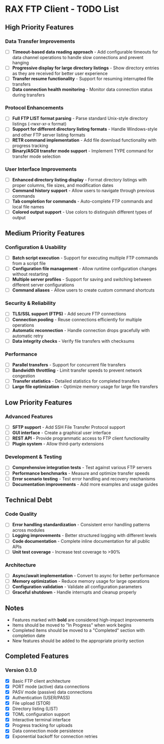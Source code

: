 # RAX FTP Client - TODO List

## High Priority Features

### Data Transfer Improvements
- [ ] **Timeout-based data reading approach** - Add configurable timeouts for data channel operations to handle slow connections and prevent hanging
- [ ] **Progressive display for large directory listings** - Show directory entries as they are received for better user experience
- [ ] **Transfer resume functionality** - Support for resuming interrupted file transfers
- [ ] **Data connection health monitoring** - Monitor data connection status during transfers

### Protocol Enhancements
- [ ] **Full FTP LIST format parsing** - Parse standard Unix-style directory listings (-rwxr-xr-x format)
- [ ] **Support for different directory listing formats** - Handle Windows-style and other FTP server listing formats
- [ ] **RETR command implementation** - Add file download functionality with progress tracking
- [ ] **Binary/ASCII transfer mode support** - Implement TYPE command for transfer mode selection

### User Interface Improvements
- [ ] **Enhanced directory listing display** - Format directory listings with proper columns, file sizes, and modification dates
- [ ] **Command history support** - Allow users to navigate through previous commands
- [ ] **Tab completion for commands** - Auto-complete FTP commands and local file names
- [ ] **Colored output support** - Use colors to distinguish different types of output

## Medium Priority Features

### Configuration & Usability
- [ ] **Batch script execution** - Support for executing multiple FTP commands from a script file
- [ ] **Configuration file management** - Allow runtime configuration changes without restarting
- [ ] **Multiple server profiles** - Support for saving and switching between different server configurations
- [ ] **Command aliases** - Allow users to create custom command shortcuts

### Security & Reliability
- [ ] **TLS/SSL support (FTPS)** - Add secure FTP connections
- [ ] **Connection pooling** - Reuse connections efficiently for multiple operations
- [ ] **Automatic reconnection** - Handle connection drops gracefully with automatic retry
- [ ] **Data integrity checks** - Verify file transfers with checksums

### Performance
- [ ] **Parallel transfers** - Support for concurrent file transfers
- [ ] **Bandwidth throttling** - Limit transfer speeds to prevent network congestion
- [ ] **Transfer statistics** - Detailed statistics for completed transfers
- [ ] **Large file optimization** - Optimize memory usage for large file transfers

## Low Priority Features

### Advanced Features
- [ ] **SFTP support** - Add SSH File Transfer Protocol support
- [ ] **GUI interface** - Create a graphical user interface
- [ ] **REST API** - Provide programmatic access to FTP client functionality
- [ ] **Plugin system** - Allow third-party extensions

### Development & Testing
- [ ] **Comprehensive integration tests** - Test against various FTP servers
- [ ] **Performance benchmarks** - Measure and optimize transfer speeds
- [ ] **Error scenario testing** - Test error handling and recovery mechanisms
- [ ] **Documentation improvements** - Add more examples and usage guides

## Technical Debt

### Code Quality
- [ ] **Error handling standardization** - Consistent error handling patterns across modules
- [ ] **Logging improvements** - Better structured logging with different levels
- [ ] **Code documentation** - Complete inline documentation for all public APIs
- [ ] **Unit test coverage** - Increase test coverage to >90%

### Architecture
- [ ] **Async/await implementation** - Convert to async for better performance
- [ ] **Memory optimization** - Reduce memory usage for large operations
- [ ] **Configuration validation** - Validate all configuration parameters
- [ ] **Graceful shutdown** - Handle interrupts and cleanup properly

## Notes

- Features marked with **bold** are considered high-impact improvements
- Items should be moved to "In Progress" when work begins
- Completed items should be moved to a "Completed" section with completion date
- New features should be added to the appropriate priority section

## Completed Features

### Version 0.1.0
- [x] Basic FTP client architecture
- [x] PORT mode (active) data connections
- [x] PASV mode (passive) data connections
- [x] Authentication (USER/PASS)
- [x] File upload (STOR)
- [x] Directory listing (LIST)
- [x] TOML configuration support
- [x] Interactive terminal interface
- [x] Progress tracking for uploads
- [x] Data connection mode persistence
- [x] Exponential backoff for connection retries
